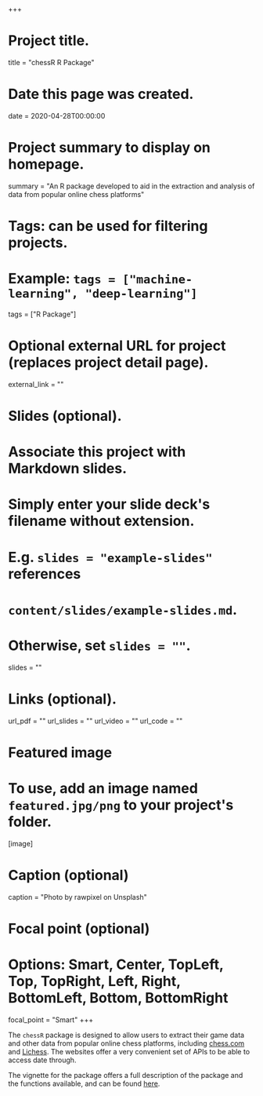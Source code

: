 +++
# Project title.
title = "chessR R Package"

# Date this page was created.
date = 2020-04-28T00:00:00

# Project summary to display on homepage.
summary = "An R package developed to aid in the extraction and analysis of data from popular online chess platforms"

# Tags: can be used for filtering projects.
# Example: `tags = ["machine-learning", "deep-learning"]`
tags = ["R Package"]

# Optional external URL for project (replaces project detail page).
external_link = ""

# Slides (optional).
#   Associate this project with Markdown slides.
#   Simply enter your slide deck's filename without extension.
#   E.g. `slides = "example-slides"` references 
#   `content/slides/example-slides.md`.
#   Otherwise, set `slides = ""`.
slides = ""

# Links (optional).
url_pdf = ""
url_slides = ""
url_video = ""
url_code = ""


# Featured image
# To use, add an image named `featured.jpg/png` to your project's folder. 
[image]
  # Caption (optional)
  caption = "Photo by rawpixel on Unsplash"
  
  # Focal point (optional)
  # Options: Smart, Center, TopLeft, Top, TopRight, Left, Right, BottomLeft, Bottom, BottomRight
  focal_point = "Smart"
+++



The `chessR` package is designed to allow users to extract their game data and other data from popular online chess platforms, including [chess.com](www.chess.com) and [Lichess](www.lichess.org). The websites offer a very convenient set of APIs to be able to access date through.

The vignette for the package offers a full description of the package and the functions available, and can be found [here](https://jaseziv.github.io/chessR/articles/using_chessR_package.html).
